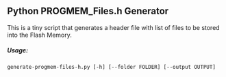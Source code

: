 ## Python PROGMEM_Files.h Generator

This is a tiny script that generates a header file with list of files to be stored into the Flash Memory.

##### Usage:

`generate-progmem-files-h.py [-h] [--folder FOLDER] [--output OUTPUT]`